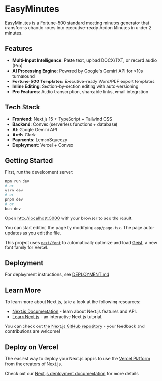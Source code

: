 # EasyMinutes

EasyMinutes is a Fortune-500 standard meeting minutes generator that transforms chaotic notes into executive-ready Action Minutes in under 2 minutes.

## Features

- **Multi-Input Intelligence**: Paste text, upload DOCX/TXT, or record audio (Pro)
- **AI Processing Engine**: Powered by Google's Gemini API for <10s turnaround
- **Fortune-500 Templates**: Executive-ready Word/PDF export templates
- **Inline Editing**: Section-by-section editing with auto-versioning
- **Pro Features**: Audio transcription, shareable links, email integration

## Tech Stack

- **Frontend**: Next.js 15 + TypeScript + Tailwind CSS
- **Backend**: Convex (serverless functions + database)
- **AI**: Google Gemini API
- **Auth**: Clerk
- **Payments**: LemonSqueezy
- **Deployment**: Vercel + Convex

## Getting Started

First, run the development server:

```bash
npm run dev
# or
yarn dev
# or
pnpm dev
# or
bun dev
```

Open [http://localhost:3000](http://localhost:3000) with your browser to see the result.

You can start editing the page by modifying `app/page.tsx`. The page auto-updates as you edit the file.

This project uses [`next/font`](https://nextjs.org/docs/app/building-your-application/optimizing/fonts) to automatically optimize and load [Geist](https://vercel.com/font), a new font family for Vercel.

## Deployment

For deployment instructions, see [DEPLOYMENT.md](./DEPLOYMENT.md)

## Learn More

To learn more about Next.js, take a look at the following resources:

- [Next.js Documentation](https://nextjs.org/docs) - learn about Next.js features and API.
- [Learn Next.js](https://nextjs.org/learn) - an interactive Next.js tutorial.

You can check out [the Next.js GitHub repository](https://github.com/vercel/next.js) - your feedback and contributions are welcome!

## Deploy on Vercel

The easiest way to deploy your Next.js app is to use the [Vercel Platform](https://vercel.com/new?utm_medium=default-template&filter=next.js&utm_source=create-next-app&utm_campaign=create-next-app-readme) from the creators of Next.js.

Check out our [Next.js deployment documentation](https://nextjs.org/docs/app/building-your-application/deploying) for more details.